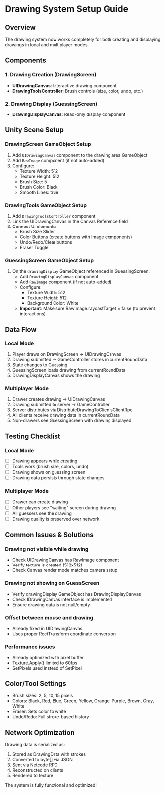 # Drawing System Setup Guide

## Overview
The drawing system now works completely for both creating and displaying drawings in local and multiplayer modes.

## Components

### 1. Drawing Creation (DrawingScreen)
- **UIDrawingCanvas**: Interactive drawing component
- **DrawingToolsController**: Brush controls (size, color, undo, etc.)

### 2. Drawing Display (GuessingScreen)
- **DrawingDisplayCanvas**: Read-only display component

## Unity Scene Setup

### DrawingScreen GameObject Setup
1. Add `UIDrawingCanvas` component to the drawing area GameObject
2. Add `RawImage` component (if not auto-added)
3. Configure:
   - Texture Width: 512
   - Texture Height: 512
   - Brush Size: 5
   - Brush Color: Black
   - Smooth Lines: true

### DrawingTools GameObject Setup
1. Add `DrawingToolsController` component
2. Link the UIDrawingCanvas in the Canvas Reference field
3. Connect UI elements:
   - Brush Size Slider
   - Color Buttons (create buttons with Image components)
   - Undo/Redo/Clear buttons
   - Eraser Toggle

### GuessingScreen GameObject Setup
1. On the `drawingDisplay` GameObject referenced in GuessingScreen:
   - Add `DrawingDisplayCanvas` component
   - Add `RawImage` component (if not auto-added)
   - Configure:
     - Texture Width: 512
     - Texture Height: 512
     - Background Color: White
   - **Important**: Make sure RawImage.raycastTarget = false (to prevent interactions)

## Data Flow

### Local Mode
1. Player draws on DrawingScreen → UIDrawingCanvas
2. Drawing submitted → GameController stores in currentRoundData
3. State changes to Guessing
4. GuessingScreen loads drawing from currentRoundData
5. DrawingDisplayCanvas shows the drawing

### Multiplayer Mode
1. Drawer creates drawing → UIDrawingCanvas
2. Drawing submitted to server → GameController
3. Server distributes via DistributeDrawingToClientsClientRpc
4. All clients receive drawing data in currentRoundData
5. Non-drawers see GuessingScreen with drawing displayed

## Testing Checklist

### Local Mode
- [ ] Drawing appears while creating
- [ ] Tools work (brush size, colors, undo)
- [ ] Drawing shows on guessing screen
- [ ] Drawing data persists through state changes

### Multiplayer Mode
- [ ] Drawer can create drawing
- [ ] Other players see "waiting" screen during drawing
- [ ] All guessers see the drawing
- [ ] Drawing quality is preserved over network

## Common Issues & Solutions

### Drawing not visible while drawing
- Check UIDrawingCanvas has RawImage component
- Verify texture is created (512x512)
- Check Canvas render mode matches camera setup

### Drawing not showing on GuessScreen
- Verify drawingDisplay GameObject has DrawingDisplayCanvas
- Check IDrawingCanvas interface is implemented
- Ensure drawing data is not null/empty

### Offset between mouse and drawing
- Already fixed in UIDrawingCanvas
- Uses proper RectTransform coordinate conversion

### Performance issues
- Already optimized with pixel buffer
- Texture.Apply() limited to 60fps
- SetPixels used instead of SetPixel

## Color/Tool Settings
- Brush sizes: 2, 5, 10, 15 pixels
- Colors: Black, Red, Blue, Green, Yellow, Orange, Purple, Brown, Gray, White
- Eraser: Sets color to white
- Undo/Redo: Full stroke-based history

## Network Optimization
Drawing data is serialized as:
1. Stored as DrawingData with strokes
2. Converted to byte[] via JSON
3. Sent via Netcode RPC
4. Reconstructed on clients
5. Rendered to texture

The system is fully functional and optimized!